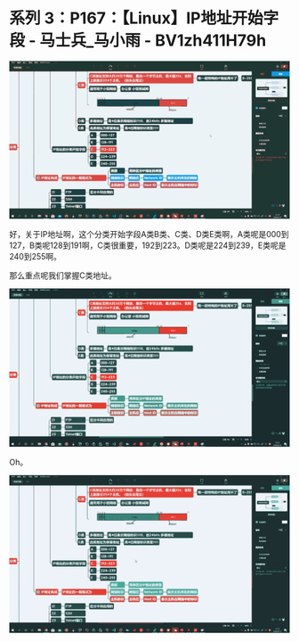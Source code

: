 # 系列 3：P167：【Linux】IP地址开始字段 - 马士兵_马小雨 - BV1zh411H79h

![](img/f3fc1cb7aeea022a2a6ff0caf0d2d839_0.png)

好，关于IP地址啊，这个分类开始字段A类B类、C类、D类E类啊，A类呢是000到127，B类呢128到191啊，C类很重要，192到223。D类呢是224到239，E类呢是240到255啊。

那么重点呢我们掌握C类地址。

![](img/f3fc1cb7aeea022a2a6ff0caf0d2d839_2.png)

Oh。

![](img/f3fc1cb7aeea022a2a6ff0caf0d2d839_4.png)